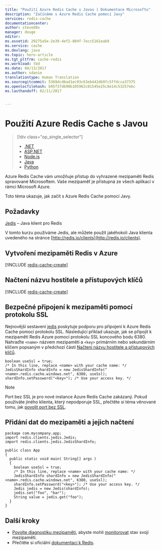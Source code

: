 ```yaml
---
title: "Použití Azure Redis Cache s Javou | Dokumentace Microsoftu"
description: "Začínáme s Azure Redis Cache pomocí Javy"
services: redis-cache
documentationcenter: 
author: steved0x
manager: douge
editor: 
ms.assetid: 29275a5e-2e39-4ef2-804f-7ecc5161eab9
ms.service: cache
ms.devlang: java
ms.topic: hero-article
ms.tgt_pltfrm: cache-redis
ms.workload: tbd
ms.date: 04/13/2017
ms.author: sdanie
translationtype: Human Translation
ms.sourcegitcommit: 5369dcd6ad1ec93c63eb442db9fc5ffdcca37375
ms.openlocfilehash: b95f37db90b105962c01545e25c8e14c53257ebc
ms.lasthandoff: 02/11/2017


---
```

# <a name="how-to-use-azure-redis-cache-with-java"></a>Použití Azure Redis Cache s Javou
> [!div class="op_single_selector"]
> * [.NET](cache-dotnet-how-to-use-azure-redis-cache.md)
> * [ASP.NET](cache-web-app-howto.md)
> * [Node.js](cache-nodejs-get-started.md)
> * [Java](cache-java-get-started.md)
> * [Python](cache-python-get-started.md)
> 
> 

Azure Redis Cache vám umožňuje přístup do vyhrazené mezipaměti Redis spravované Microsoftem. Vaše mezipaměť je přístupná ze všech aplikací v rámci Microsoft Azure.

Toto téma ukazuje, jak začít s Azure Redis Cache pomocí Javy.

## <a name="prerequisites"></a>Požadavky
[Jedis](https://github.com/xetorthio/jedis) – Java klient pro Redis

V tomto kurzu používáme Jedis, ale můžete použít jakéhokoli Java klienta uvedeného na stránce [http://redis.io/clients](http://redis.io/clients).

## <a name="create-a-redis-cache-on-azure"></a>Vytvoření mezipaměti Redis v Azure
[!INCLUDE [redis-cache-create](../../includes/redis-cache-create.md)]

## <a name="retrieve-the-host-name-and-access-keys"></a>Načtení názvu hostitele a přístupových klíčů
[!INCLUDE [redis-cache-create](../../includes/redis-cache-access-keys.md)]

## <a name="connect-to-the-cache-securely-using-ssl"></a>Bezpečné připojení k mezipaměti pomocí protokolu SSL
Nejnovější sestavení [jedis](https://github.com/xetorthio/jedis) poskytuje podporu pro připojení k Azure Redis Cache pomocí protokolu SSL. Následující příklad ukazuje, jak se připojit k mezipaměti Redis Azure pomocí protokolu SSL koncového bodu 6380. Nahraďte `<name>` názvem mezipaměti a `<key>` primárním nebo sekundárním klíčem popsaným v předchozí části [Načtení názvu hostitele a přístupových klíčů](#retrieve-the-host-name-and-access-keys).

    boolean useSsl = true;
    /* In this line, replace <name> with your cache name: */
    JedisShardInfo shardInfo = new JedisShardInfo("<name>.redis.cache.windows.net", 6380, useSsl);
    shardInfo.setPassword("<key>"); /* Use your access key. */

> [!NOTE]
> Port bez SSL je pro nové instance Azure Redis Cache zakázaný. Pokud používáte jiného klienta, který nepodporuje SSL, přečtěte si téma věnované tomu, jak [povolit port bez SSL](cache-configure.md#access-ports).
> 
> 

## <a name="add-something-to-the-cache-and-retrieve-it"></a>Přidání dat do mezipaměti a jejich načtení
    package com.mycompany.app;
    import redis.clients.jedis.Jedis;
    import redis.clients.jedis.JedisShardInfo;

    public class App
    {
      public static void main( String[] args )
      {
        boolean useSsl = true;
        /* In this line, replace <name> with your cache name: */
        JedisShardInfo shardInfo = new JedisShardInfo("<name>.redis.cache.windows.net", 6380, useSsl);
        shardInfo.setPassword("<key>"); /* Use your access key. */
        Jedis jedis = new Jedis(shardInfo);
        jedis.set("foo", "bar");
        String value = jedis.get("foo");
      }
    }


## <a name="next-steps"></a>Další kroky
* [Povolte diagnostiku mezipaměti](https://msdn.microsoft.com/library/azure/dn763945.aspx#EnableDiagnostics), abyste mohli [monitorovat](https://msdn.microsoft.com/library/azure/dn763945.aspx) stav svojí mezipaměti.
* Přečtěte si oficiální [dokumentaci k Redis](http://redis.io/documentation).

